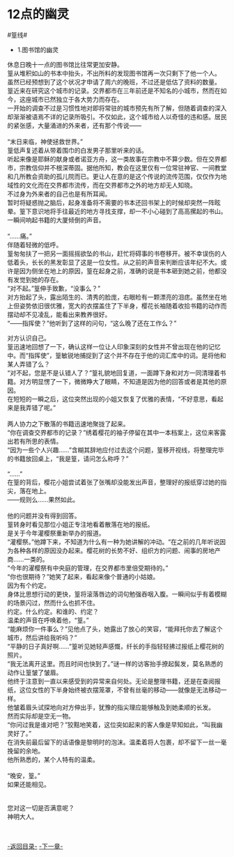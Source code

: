 ﻿# 12点的幽灵

#篁线#

+ 1.图书馆的幽灵

休息日晚十一点的图书馆比往常更加安静。<br>
篁从堆积如山的书本中抬头，不出所料的发现图书馆再一次只剩下了他一个人。<br>
虽然已经预想到了这个状况才申请了周六的晚班，不过还是低估了资料的数量。<br>
篁近来在研究这个城市的记录。交界都市在三年前还是不知名的小城市，然而在如今，这座城市已然独立于各大势力而存在。<br>
一开始的调查不过是习惯性地对即将常驻的城市预先有所了解，但随着调查的深入却渐渐被语焉不详的记录所吸引。不仅如此，这个城市给人以奇怪的违和感。居民的紧张感，大量涌进的外来者，还有那个传说——<br>
<br>
“末日来临，神使拯救世界。”<br>
篁低声复述着从带着围巾的白发男子那里听来的话。<br>
听起来像是耶稣的献身或者诺亚方舟，这一类故事在宗教中不算少数。但在交界都市，宗教信仰并不根深蒂固。据他所知，教会在这里仅有一位常驻神官、一间教堂和几所教会资助的孤儿院而已。更让人在意的是这个传说的流传范围，仅仅作为地域性的文化而在交界都市流传，而在交界都市之外的地方却无人知晓。<br>
不过身为外来者的自己也是有所耳闻。<br>
暂时将疑惑抛之脑后，起身准备将不需要的书本还回书架上的时候却突然一阵眩晕。篁下意识地将手往最近的地方寻找支撑，却一不小心碰到了高高摞起的书山。<br>
一瞬间响起书籍的大厦倾倒的声音。<br>
<br>
“……痛。”<br>
伴随着轻微的低呼。<br>
篁匆匆扶了一把另一面摇摇欲坠的书山，赶忙将碍事的书卷移开。被不幸误伤的人低着头，长长的黑发彰显了这是一位女性。从之前的声音来判断应该年纪不大。或许是因为侧坐在地上的原因，篁在起身之前，准确的说是书本砸到她之前，他都没有发觉到她的存在。<br>
“对不起。”篁伸手致歉，“没事么？”<br>
对方抬起了头，露出陌生的、清秀的脸庞，右眼睑有一颗漂亮的泪痣。虽然坐在地上但姿势依旧很优雅，宽大的衣摆盖住了下半身，樱花长袖随着收拾书籍的动作而摆动却不见凌乱，能看出来教养很好。<br>
“——指挥使？”他听到了这样的问句，“这么晚了还在工作么？”<br>

对方认识自己。<br>
篁迅速地回想了一下，确认这样一位让人印象深刻的女性并不曾出现在他的记忆中。而“指挥使”，篁敏锐地捕捉到了这个并不存在于他的词汇库中的词。是将他和某人弄错了么？<br>
“对不起，您是不是认错人了？”篁礼貌地回复道，一面蹲下身和对方一同清理着书籍。对方明显愣了一下，微微睁大了眼睛，不知道是因为他的回答或者是其他的原因。<br>
在短短的一瞬之后，这位突然出现的小姐又恢复了优雅的表情，“不好意思，看起来是我弄错了呢。”<br>
<br>
两人协力之下散落的书籍迅速地聚拢了起来。<br>
“你在调查交界都市的记录？”绣着樱花的袖子停留在其中一本档案上，这位来客露出若有所思的表情。<br>
“因为一些个人兴趣……”含糊其辞地应付过去这个问题，篁移开视线，将整理完毕的书籍放回桌上，“我是篁，请问怎么称呼？”<br>
<br>
“……”<br>
在篁的背后，樱花小姐尝试着张了张嘴却没能发出声音，整理好的报纸穿过她的指尖，落在地上。<br>
——规则么……果然如此。<br>
<br>
他的问题并没有得到回答。<br>
篁转身时看见那位小姐正专注地看着散落在地的报纸。<br>
是关于今年灌樱祭重新举办的报道。<br>
“灌樱祭。”他蹲下来，不知道为什么有一种为她讲解的冲动。“在之前的几年听说因为各种各样的原因没办起来。樱花树的长势不好、组织方的问题、闹事的房地产商……一类的。<br>
“今年的濯樱祭有中央庭的管理，在交界都市里倍受期待的。”<br>
“你也很期待？”她笑了起来，看起来像个普通的小姑娘。<br>
因为有个约定。<br>
身体比思想行动的更快，篁将滚落唇边的词句勉强吞咽入腹。一瞬间似乎有着模糊的场景闪过，然而什么也抓不住。<br>
约定。什么约定。和谁的、约定？<br>
温柔的声音在呼唤着他，“篁。”<br>
“能麻烦你一件事么？”见他点了头，她露出了放心的笑容，“能拜托你去了解这个城市，然后讲给我听吗？”<br>
“平静的日子真好啊……”篁听见她轻声感慨，纤长的手指轻轻拂过报纸上樱花树的照片。<br>
“我无法离开这里。而且时间也快到了。”谜一样的访客抬手撩起鬓发，莫名熟悉的动作让篁皱了皱眉。<br>
他终于注意到一直以来感受到的异常来自何处。无论是整理书籍，还是在查阅报纸，这位女性的下半身始终被衣摆笼罩，不曾有丝毫的移动——就像是无法移动一样。<br>
他皱着眉头试探地向对方伸出手，犹豫的指尖理应能够触及到她柔顺的长发。<br>
然而实际却是空无一物。<br>
“你问过我是谁对吧？”狡黠地笑着，这位突如起来的客人像是早知如此，“叫我幽灵好了。”<br>
在消失前最后留下的话语像是黎明时的泡沫。温柔着将人包裹，却不留下一丝一毫挽留的余地。<br>
他所熟悉的，某个人特有的温柔。<br>
<br>
“晚安，篁。”<br>
如果还能相见。<br>
<br>
<br>
您对这一切是否满意呢？<br>
神明大人。<br>
<br><br>


[-返回目录-](../README.md)	[-下一章-](YouLing-H-2.md)